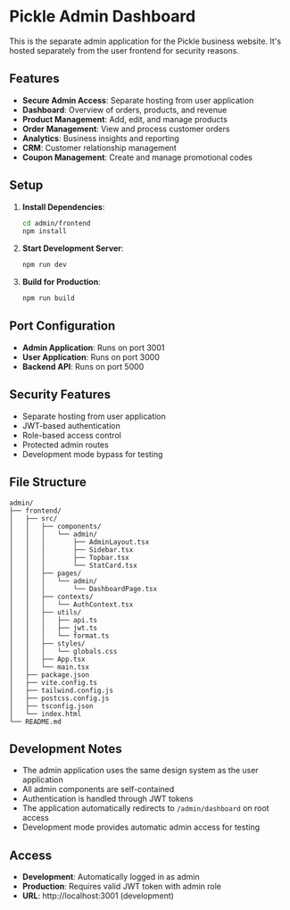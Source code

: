 # Pickle Admin Dashboard

This is the separate admin application for the Pickle business website. It's hosted separately from the user frontend for security reasons.

## Features

- **Secure Admin Access**: Separate hosting from user application
- **Dashboard**: Overview of orders, products, and revenue
- **Product Management**: Add, edit, and manage products
- **Order Management**: View and process customer orders
- **Analytics**: Business insights and reporting
- **CRM**: Customer relationship management
- **Coupon Management**: Create and manage promotional codes

## Setup

1. **Install Dependencies**:
   ```bash
   cd admin/frontend
   npm install
   ```

2. **Start Development Server**:
   ```bash
   npm run dev
   ```

3. **Build for Production**:
   ```bash
   npm run build
   ```

## Port Configuration

- **Admin Application**: Runs on port 3001
- **User Application**: Runs on port 3000
- **Backend API**: Runs on port 5000

## Security Features

- Separate hosting from user application
- JWT-based authentication
- Role-based access control
- Protected admin routes
- Development mode bypass for testing

## File Structure

```
admin/
├── frontend/
│   ├── src/
│   │   ├── components/
│   │   │   └── admin/
│   │   │       ├── AdminLayout.tsx
│   │   │       ├── Sidebar.tsx
│   │   │       ├── Topbar.tsx
│   │   │       └── StatCard.tsx
│   │   ├── pages/
│   │   │   └── admin/
│   │   │       └── DashboardPage.tsx
│   │   ├── contexts/
│   │   │   └── AuthContext.tsx
│   │   ├── utils/
│   │   │   ├── api.ts
│   │   │   ├── jwt.ts
│   │   │   └── format.ts
│   │   ├── styles/
│   │   │   └── globals.css
│   │   ├── App.tsx
│   │   └── main.tsx
│   ├── package.json
│   ├── vite.config.ts
│   ├── tailwind.config.js
│   ├── postcss.config.js
│   ├── tsconfig.json
│   └── index.html
└── README.md
```

## Development Notes

- The admin application uses the same design system as the user application
- All admin components are self-contained
- Authentication is handled through JWT tokens
- The application automatically redirects to `/admin/dashboard` on root access
- Development mode provides automatic admin access for testing

## Access

- **Development**: Automatically logged in as admin
- **Production**: Requires valid JWT token with admin role
- **URL**: http://localhost:3001 (development)

